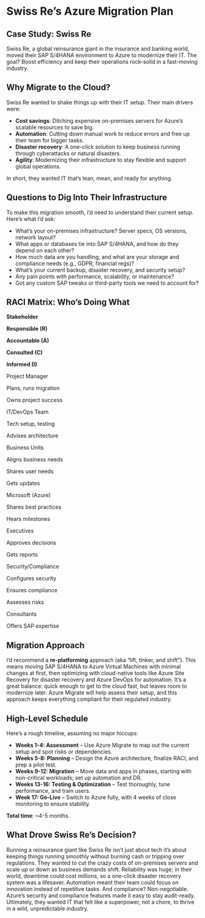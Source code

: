 # <a id="_ukg2n2smj2v"></a>__Swiss Re’s Azure Migration Plan__

## <a id="_bdc6hv5f1k0p"></a>__Case Study: Swiss Re__

Swiss Re, a global reinsurance giant in the insurance and banking world, moved their SAP S/4HANA environment to Azure to modernize their IT\. The goal? Boost efficiency and keep their operations rock\-solid in a fast\-moving industry\.

## <a id="_pucmuf8lamha"></a>__Why Migrate to the Cloud?__

Swiss Re wanted to shake things up with their IT setup\. Their main drivers were:

- __Cost savings__: Ditching expensive on\-premises servers for Azure’s scalable resources to save big\.
- __Automation__: Cutting down manual work to reduce errors and free up their team for bigger tasks\.
- __Disaster recovery__: A one\-click solution to keep business running through cyberattacks or natural disasters\.
- __Agility__: Modernizing their infrastructure to stay flexible and support global operations\.

In short, they wanted IT that’s lean, mean, and ready for anything\.

## <a id="_7vaut469rsvs"></a>__Questions to Dig Into Their Infrastructure__

To make this migration smooth, I’d need to understand their current setup\. Here’s what I’d ask:

- What’s your on\-premises infrastructure? Server specs, OS versions, network layout?
- What apps or databases tie into SAP S/4HANA, and how do they depend on each other?
- How much data are you handling, and what are your storage and compliance needs \(e\.g\., GDPR, financial regs\)?
- What’s your current backup, disaster recovery, and security setup?
- Any pain points with performance, scalability, or maintenance?
- Got any custom SAP tweaks or third\-party tools we need to account for?

## <a id="_mgyzh21a5182"></a>__RACI Matrix: Who’s Doing What__

__Stakeholder__

__Responsible \(R\)__

__Accountable \(A\)__

__Consulted \(C\)__

__Informed \(I\)__

Project Manager

Plans, runs migration

Owns project success

IT/DevOps Team

Tech setup, testing

Advises architecture

Business Units

Aligns business needs

Shares user needs

Gets updates

Microsoft \(Azure\)

Shares best practices

Hears milestones

Executives

Approves decisions

Gets reports

Security/Compliance

Configures security

Ensures compliance

Assesses risks

Consultants

Offers SAP expertise

## <a id="_naxu1wn60dtd"></a>__Migration Approach__

I’d recommend a __re\-platforming__ approach \(aka “lift, tinker, and shift”\)\. This means moving SAP S/4HANA to Azure Virtual Machines with minimal changes at first, then optimizing with cloud\-native tools like Azure Site Recovery for disaster recovery and Azure DevOps for automation\. It’s a great balance: quick enough to get to the cloud fast, but leaves room to modernize later\. Azure Migrate will help assess their setup, and this approach keeps everything compliant for their regulated industry\.

## <a id="_uucpf8jj8xsd"></a>__High\-Level Schedule__

Here’s a rough timeline, assuming no major hiccups:

- __Weeks 1\-4: Assessment__ – Use Azure Migrate to map out the current setup and spot risks or dependencies\.
- __Weeks 5\-8: Planning__ – Design the Azure architecture, finalize RACI, and prep a pilot test\.
- __Weeks 9\-12: Migration__ – Move data and apps in phases, starting with non\-critical workloads; set up automation and DR\.
- __Weeks 13\-16: Testing & Optimization__ – Test thoroughly, tune performance, and train users\.
- __Week 17: Go\-Live__ – Switch to Azure fully, with 4 weeks of close monitoring to ensure stability\.

__Total time__: ~4\-5 months\.

## <a id="_aelwv2urhqwv"></a>__What Drove Swiss Re’s Decision?__

Running a reinsurance giant like Swiss Re isn’t just about tech it’s about keeping things running smoothly without burning cash or tripping over regulations\. They wanted to cut the crazy costs of on\-premises servers and scale up or down as business demands shift\. Reliability was huge; in their world, downtime could cost millions, so a one\-click disaster recovery system was a lifesaver\. Automation meant their team could focus on innovation instead of repetitive tasks\. And compliance? Non\-negotiable\. Azure’s security and compliance features made it easy to stay audit\-ready\. Ultimately, they wanted IT that felt like a superpower, not a chore, to thrive in a wild, unpredictable industry\.

